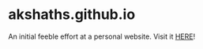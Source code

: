 # akshaths.github.io
An initial feeble effort at a personal website. Visit it [HERE](https://akshaths.github.io/)!
